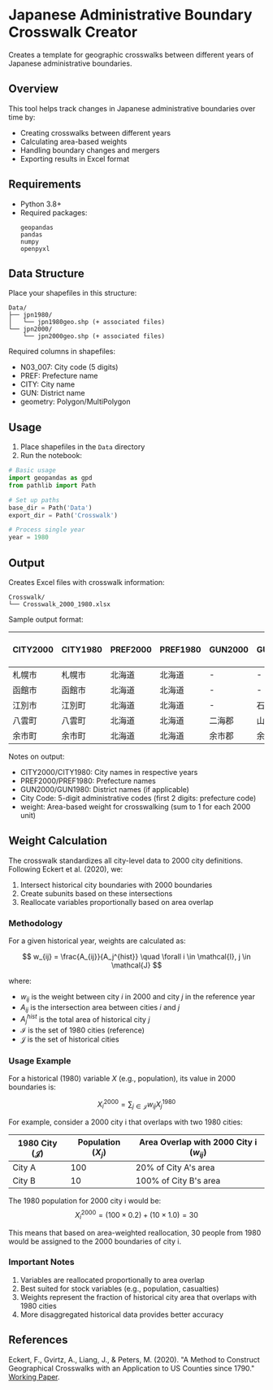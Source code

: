 # Japanese Administrative Boundary Crosswalk Creator

Creates a template for geographic crosswalks between different years of Japanese administrative boundaries.

## Overview

This tool helps track changes in Japanese administrative boundaries over time by:
- Creating crosswalks between different years
- Calculating area-based weights
- Handling boundary changes and mergers
- Exporting results in Excel format

## Requirements

- Python 3.8+
- Required packages:
  ```
  geopandas
  pandas
  numpy
  openpyxl
  ```

## Data Structure

Place your shapefiles in this structure:
```
Data/
├── jpn1980/
│   └── jpn1980geo.shp (+ associated files)
└── jpn2000/
    └── jpn2000geo.shp (+ associated files)
```

Required columns in shapefiles:
- N03_007: City code (5 digits)
- PREF: Prefecture name
- CITY: City name
- GUN: District name
- geometry: Polygon/MultiPolygon

## Usage

1. Place shapefiles in the `Data` directory
2. Run the notebook:
```python
# Basic usage
import geopandas as gpd
from pathlib import Path

# Set up paths
base_dir = Path('Data')
export_dir = Path('Crosswalk')

# Process single year
year = 1980
```

## Output

Creates Excel files with crosswalk information:
```
Crosswalk/
└── Crosswalk_2000_1980.xlsx
```

Sample output format:

| CITY2000 | CITY1980 | PREF2000 | PREF1980 | GUN2000 | GUN1980 | City Code 2000 | City Code 1980 | weight |
|----------|----------|-----------|-----------|---------|---------|----------------|----------------|---------|
| 札幌市 | 札幌市 | 北海道 | 北海道 | - | - | 01100 | 01100 | 1.000 |
| 函館市 | 函館市 | 北海道 | 北海道 | - | - | 01202 | 01202 | 0.982 |
| 江別市 | 江別町 | 北海道 | 北海道 | - | 石狩郡 | 01217 | 01303 | 0.995 |
| 八雲町 | 八雲町 | 北海道 | 北海道 | 二海郡 | 山越郡 | 01345 | 01371 | 0.873 |
| 余市町 | 余市町 | 北海道 | 北海道 | 余市郡 | 余市郡 | 01423 | 01423 | 1.000 |

Notes on output:
- CITY2000/CITY1980: City names in respective years
- PREF2000/PREF1980: Prefecture names
- GUN2000/GUN1980: District names (if applicable)
- City Code: 5-digit administrative codes (first 2 digits: prefecture code)
- weight: Area-based weight for crosswalking (sum to 1 for each 2000 unit)

## Weight Calculation

The crosswalk standardizes all city-level data to 2000 city definitions. Following Eckert et al. (2020), we:
1. Intersect historical city boundaries with 2000 boundaries
2. Create subunits based on these intersections
3. Reallocate variables proportionally based on area overlap

### Methodology

For a given historical year, weights are calculated as:

$$
w_{ij} = \frac{A_{ij}}{A_j^{hist}} \quad \forall i \in \mathcal{I}, j \in \mathcal{J}
$$

where:
- $w_{ij}$ is the weight between city $i$ in 2000 and city $j$ in the reference year
- $A_{ij}$ is the intersection area between cities $i$ and $j$
- $A_j^{hist}$ is the total area of historical city $j$
- $\mathcal{I}$ is the set of 1980 cities (reference)
- $\mathcal{J}$ is the set of historical cities

### Usage Example

For a historical (1980) variable $X$ (e.g., population), its value in 2000 boundaries is:

$$
X_i^{2000} = \sum_{j \in \mathcal{J}} w_{ij} X_j^{1980}
$$

For example, consider a 2000 city i that overlaps with two 1980 cities:

| 1980 City ($\mathcal{J}$) | Population ($X_j$)| Area Overlap with 2000 City i ($w_{ij}$)|
|-----------|------------|------------------------------|
| City A    | 100       | 20% of City A's area        |
| City B    | 10        | 100% of City B's area       |

The 1980 population for 2000 city i would be:
$$X_i^{2000} = (100 \times 0.2) + (10 \times 1.0) = 30$$

This means that based on area-weighted reallocation, 30 people from 1980 would be assigned to the 2000 boundaries of city i.

### Important Notes

1. Variables are reallocated proportionally to area overlap
2. Best suited for stock variables (e.g., population, casualties)
3. Weights represent the fraction of historical city area that overlaps with 1980 cities
4. More disaggregated historical data provides better accuracy

## References

Eckert, F., Gvirtz, A., Liang, J., & Peters, M. (2020). "A Method to Construct Geographical Crosswalks with an Application to US Counties since 1790." [Working Paper](https://fpeckert.me/eglp/).

